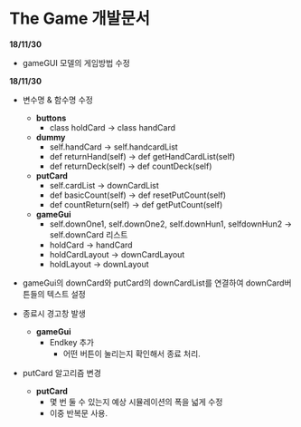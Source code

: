 The Game 개발문서
===============

**18/11/30**
- gameGUI 모델의 게임방법 수정

**18/11/30**
- 변수명 & 함수명 수정
    - **buttons**
        - class holdCard -> class handCard
    - **dummy**
        - self.handCard -> self.handcardList
        - def returnHand(self) -> def getHandCardList(self)
        - def returnDeck(self) -> def countDeck(self) 
    - **putCard**
        - self.cardList -> downCardList    
        - def basicCount(self) -> def resetPutCount(self)
        - def countReturn(self) -> def getPutCount(self)
    - **gameGui**
        - self.downOne1, self.downOne2, self.downHun1, selfdownHun2 -> self.downCard 리스트
        - holdCard -> handCard
        - holdCardLayout -> downCardLayout
        - holdLayout -> downLayout
        
- gameGui의 downCard와 putCard의 downCardList를 연결하여 downCard버튼들의 텍스트 설정

- 종료시 경고창 발생
    - **gameGui**
        - Endkey 추가
            - 어떤 버튼이 눌리는지 확인해서 종료 처리.

- putCard 알고리즘 변경
    - **putCard**
        - 몇 번 둘 수 있는지 예상 시뮬레이션의 폭을 넓게 수정
        - 이중 반복문 사용.
